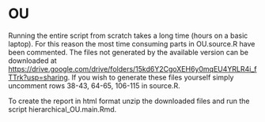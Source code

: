 # OU
Running the entire script from scratch takes a long time (hours on a basic laptop). For this reason the most time consuming parts in OU.source.R have been
commented. The files not generated by the available version can be downloaded at https://drive.google.com/drive/folders/15kd6Y2CgoXEH6y0mqEU4YRLR4i_fTTrk?usp=sharing. If you wish to generate these files yourself
simply uncomment rows 38-43, 64-65, 106-115 in source.R.

To create the report in html format unzip the downloaded files and run the script hierarchical_OU.main.Rmd.

